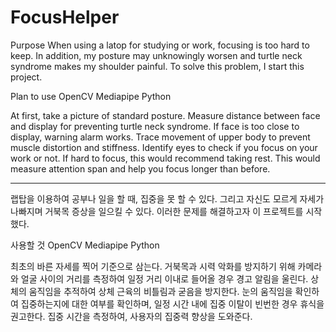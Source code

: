 # FocusHelper
Purpose
When using a latop for studying or work, focusing is too hard to keep. In addition, my posture may unknowingly worsen and turtle neck syndrome makes my shoulder painful. To solve this problem, I start this project.

Plan to use
OpenCV
Mediapipe
Python

At first, take a picture of standard posture.
Measure distance between face and display for preventing turtle neck syndrome. If face is too close to display, warning alarm works.
Trace movement of upper body to prevent muscle distortion and stiffness.
Identify eyes to check if you focus on your work or not. If hard to focus, this would recommend taking rest.
This would measure attention span and help you focus longer than before.

-----------------------------------------------------------------------------------------------------------------------------------------

랩탑을 이용하여 공부나 일을 할 때, 집중을 못 할 수 있다. 그리고 자신도 모르게 자세가 나빠지며 거북목 증상을 일으킬 수 있다. 이러한 문제를 해결하고자 이 프로젝트를 시작했다.

사용할 것
OpenCV
Mediapipe
Python

최초의 바른 자세를 찍어 기준으로 삼는다.
거북목과 시력 악화를 방지하기 위해 카메라와 얼굴 사이의 거리를 측정하여 일정 거리 이내로 들어올 경우 경고 알림을 울린다.
상체의 움직임을 추적하여 상체 근육의 비틀림과 굳음을 방지한다.
눈의 움직임을 확인하여 집중하는지에 대한 여부를 확인하며, 일정 시간 내에 집중 이탈이 빈번한 경우 휴식을 권고한다.
집중 시간을 측정하여, 사용자의 집중력 향상을 도와준다.
